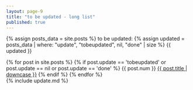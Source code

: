 ```yaml
---
layout: page-9
title: "to be updated - long list"
published: true
---
```


{% assign posts_data = site.posts %}
to be updated: {% assign updated = posts_data | where: "update", "tobeupdated", nil, "done" | size %} {{ updated }}

{% for post in site.posts %}
{% if post.update == 'tobeupdated' or post.update == nil or post.update == 'done' %}
{{ post.num }} <a href="{{ post.url }}">{{ post.title | downcase }}</a>
{% endif %}
{% endfor %}
<br />
{% include update.md %}

